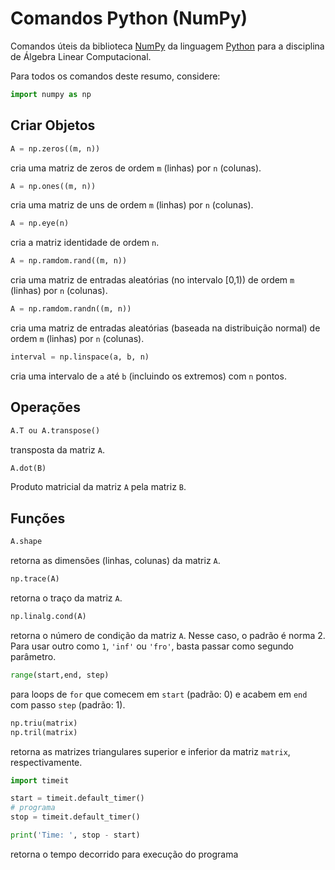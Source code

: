 # Comandos Python (NumPy)

Comandos úteis da biblioteca [NumPy] da linguagem [Python] para a disciplina de Álgebra Linear Computacional.

Para todos os comandos deste resumo, considere:
```python
import numpy as np
```

## Criar Objetos

```python
A = np.zeros((m, n))
```
cria uma matriz de zeros de ordem `m` (linhas) por `n` (colunas).

```python
A = np.ones((m, n))
```
cria uma matriz de uns de ordem `m` (linhas) por `n` (colunas).

```python
A = np.eye(n)
```
cria a matriz identidade de ordem `n`.

```python
A = np.ramdom.rand((m, n))
```
cria uma matriz de entradas aleatórias (no intervalo [0,1)) de ordem `m` (linhas) por `n` (colunas).

```python
A = np.ramdom.randn((m, n))
```
cria uma matriz de entradas aleatórias (baseada na distribuição normal) de ordem `m` (linhas) por `n` (colunas).

```python
interval = np.linspace(a, b, n)
```
cria uma intervalo de `a` até `b` (incluindo os extremos) com `n` pontos.

## Operações

```python
A.T ou A.transpose()
```
transposta da matriz `A`.

```python
A.dot(B)
```
Produto matricial da matriz `A` pela matriz `B`.

## Funções

```python
A.shape
```
retorna as dimensões (linhas, colunas) da matriz `A`.

```python
np.trace(A)
```
retorna o traço da matriz `A`.

```python
np.linalg.cond(A)
```
retorna o número de condição da matriz `A`. Nesse caso, o padrão é norma 2. Para usar outro como `1`, `'inf'` ou `'fro'`, basta passar como segundo parâmetro.

```python
range(start,end, step)
```
para loops de `for` que comecem em `start` (padrão: 0) e acabem em `end` com passo `step` (padrão: 1).

```python
np.triu(matrix)
np.tril(matrix)
```
retorna as matrizes triangulares superior e inferior da matriz `matrix`, respectivamente.

```python
import timeit

start = timeit.default_timer()
# programa
stop = timeit.default_timer()

print('Time: ', stop - start) 
```
retorna o tempo decorrido para execução do programa

[Python]: https://www.python.org/
[NumPy]: https://numpy.org/
